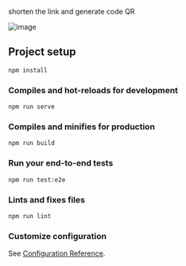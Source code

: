shorten the link and generate code QR

![image](https://user-images.githubusercontent.com/26320656/159130300-b054f1c6-856d-455f-8268-36f3d8912bed.png)


## Project setup
```
npm install
```

### Compiles and hot-reloads for development
```
npm run serve
```

### Compiles and minifies for production
```
npm run build
```

### Run your end-to-end tests
```
npm run test:e2e
```

### Lints and fixes files
```
npm run lint
```

### Customize configuration
See [Configuration Reference](https://cli.vuejs.org/config/).
